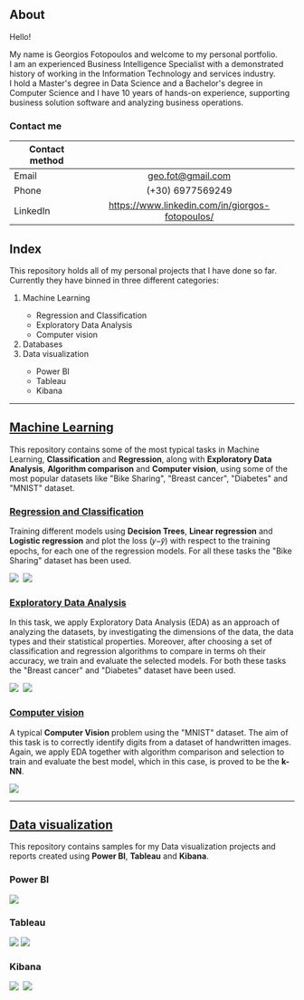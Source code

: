 ## About

Hello!
<p>My name is Georgios Fotopoulos and welcome to my personal portfolio.<br>
I am an experienced Business Intelligence Specialist with a demonstrated history of working in the Information Technology and services industry.<br>
I hold a Master's degree in Data Science and a Bachelor's degree in Computer Science and I have 10 years of hands-on experience, supporting business solution software and analyzing business operations.</p>

### Contact me
|**Contact method**|            |
| -----------|:-------------:   |
| Email      |geo.fot@gmail.com |
| Phone      | (+30) 6977569249 |
| LinkedIn   | https://www.linkedin.com/in/giorgos-fotopoulos/ |

## Index

This repository holds all of my personal projects that I have done so far. Currently they have binned in three different categories:
<ol>
<li>Machine Learning</li>
 <ul>
<li>Regression and Classification</li>
<li>Exploratory Data Analysis</li>
<li>Computer vision</li>
</ul>
<li>Databases</li>
<li>Data visualization</li>
 <ul>
<li>Power BI</li>
<li>Tableau</li>
<li>Kibana</li>
</ul>
</ol>

__________________________________________________________________________________________________________________________________________________________________________
## [Machine Learning](https://github.com/geofoto/Machine_Learning)

This repository contains some of the most typical tasks in Machine Learning, **Classification** and **Regression**, along with **Exploratory Data Analysis**, **Algorithm comparison** and **Computer vision**, using some of the most popular datasets like "Bike Sharing", "Breast cancer", "Diabetes" and "MNIST" dataset.

### [Regression and Classification](https://github.com/geofoto/Machine_Learning/tree/main/Regression%20and%20Classification) 

Training different models using **Decision Trees**, **Linear regression** and **Logistic regression** and plot the loss (𝑦−𝑦̂) with respect to the training epochs, for each one of the regression models. For all these tasks the "Bike Sharing" dataset has been used.

![](/images/linear_1.jpg)&nbsp;&nbsp;![](/images/linear_2.jpg)

### [Exploratory Data Analysis](https://github.com/geofoto/Machine_Learning/tree/main/Exploratory%20data%20analysis)

In this task, we apply Exploratory Data Analysis (EDA) as an approach of analyzing the datasets, by investigating the dimensions of the data, the data types and their statistical properties. Moreover, after choosing a set of classification and regression algorithms to compare in terms oh their accuracy, we train and evaluate the selected models. For both these tasks the "Breast cancer" and "Diabetes" dataset have been used.
 
![](/images/eda_clas_1.jpg)&nbsp;&nbsp;![](/images/eda_clas_5.jpg)

### [Computer vision](https://github.com/geofoto/Machine_Learning/tree/main/Computer%20vision)

A typical **Computer Vision** problem using the "MNIST" dataset. The aim of this task is to correctly identify digits from a dataset of handwritten images. Again, we apply EDA together with algorithm comparison and selection to train and evaluate the best model, which in this case, is proved to be the **k-NN**.

![](/images/mnist_1.png)



__________________________________________________________________________________________________________________________________________________________________________
## [Data visualization](https://github.com/geofoto/Data_visualization)

This repository contains samples for my Data visualization projects and reports created using **Power BI**, **Tableau** and **Kibana**.

### Power BI 

![](/images/powerbi_1.jpg)

### Tableau

![](/images/tableau_1.jpg) ![](/images/tableau_2.jpg)

### Kibana

![](/images/kibana_1.jpg)&nbsp;&nbsp;![](/images/kibana_2.jpg)
